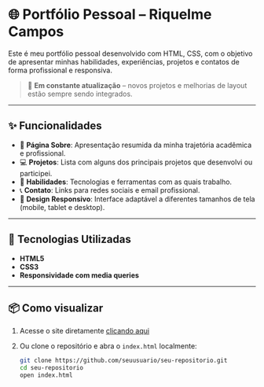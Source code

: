 # 🌐 Portfólio Pessoal – Riquelme Campos

Este é meu portfólio pessoal desenvolvido com HTML, CSS, com o objetivo de apresentar minhas habilidades, experiências, projetos e contatos de forma profissional e responsiva.

> 💼 **Em constante atualização** – novos projetos e melhorias de layout estão sempre sendo integrados.

---

## ✨ Funcionalidades

- 📄 **Página Sobre**: Apresentação resumida da minha trajetória acadêmica e profissional.
- 💻 **Projetos**: Lista com alguns dos principais projetos que desenvolvi ou participei.
- 🧠 **Habilidades**: Tecnologias e ferramentas com as quais trabalho.
- 📞 **Contato**: Links para redes sociais e email profissional.
- 📱 **Design Responsivo**: Interface adaptável a diferentes tamanhos de tela (mobile, tablet e desktop).

---

## 🧪 Tecnologias Utilizadas

- **HTML5**
- **CSS3**
- **Responsividade com media queries**

---

## 📦 Como visualizar

1. Acesse o site diretamente [clicando aqui](https://rickcamposs.github.io/)  

2. Ou clone o repositório e abra o `index.html` localmente:
   ```bash
   git clone https://github.com/seuusuario/seu-repositorio.git
   cd seu-repositorio
   open index.html
